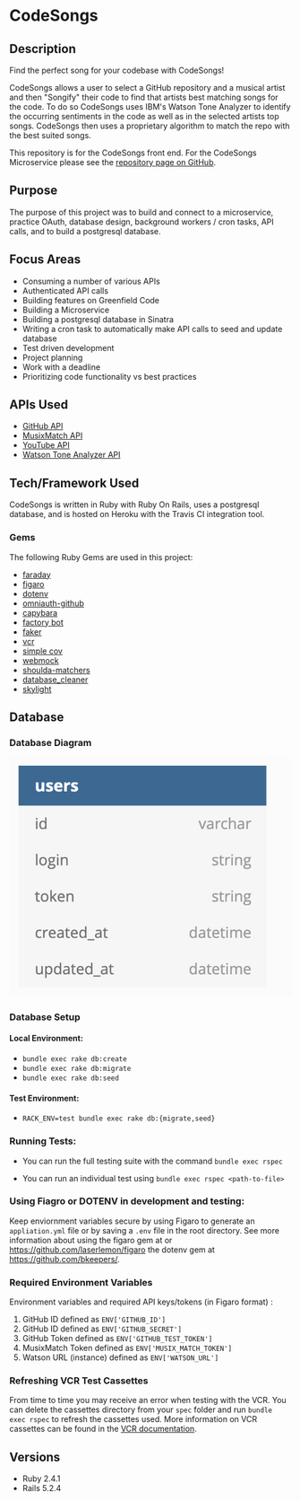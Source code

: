 # CodeSongs

## Description

Find the perfect song for your codebase with CodeSongs!

CodeSongs allows a user to select a GitHub repository and a musical artist and then "Songify" their code to find that artists best matching songs for the code. To do so CodeSongs uses IBM's Watson Tone Analyzer to identify the occurring sentiments in the code as well as in the selected artists top songs. CodeSongs then uses a proprietary algorithm to match the repo with the best suited songs.

This repository is for the CodeSongs front end. For the CodeSongs Microservice please see the [repository page on GitHub](https://github.com/BabsLabs/code_songs_microservice).

## Purpose

The purpose of this project was to build and connect to a microservice, practice OAuth, database design, background workers / cron tasks, API calls, and to build a postgresql database.

## Focus Areas

* Consuming a number of various APIs
* Authenticated API calls
* Building features on Greenfield Code
* Building a Microservice
* Building a postgresql database in Sinatra
* Writing a cron task to automatically make API calls to seed and update database
* Test driven development
* Project planning
* Work with a deadline
* Prioritizing code functionality vs best practices

## APIs Used
* [GitHub API](https://developer.github.com/v3)
* [MusixMatch API](https://developer.musixmatch.com)
* [YouTube API](https://developers.google.com/youtube/v3)
* [Watson Tone Analyzer API](https://www.ibm.com/watson/services/tone-analyzer)

## Tech/Framework Used

CodeSongs is written in Ruby with Ruby On Rails, uses a postgresql database, and is hosted on Heroku with the Travis CI integration tool.

### Gems
The following Ruby Gems are used in this project:

* [faraday](https://github.com/lostisland/faraday)
* [figaro](https://github.com/laserlemon/figaro)
* [dotenv](https://github.com/motdotla/dotenv)
* [omniauth-github](https://github.com/omniauth/omniauth-github)
* [capybara](https://github.com/teamcapybara/capybara)
* [factory bot](https://github.com/thoughtbot/factory_bot_rails)
* [faker](https://github.com/faker-ruby/faker)
* [vcr](https://github.com/vcr/vcr)
* [simple cov](https://github.com/colszowka/simplecov)
* [webmock](https://github.com/bblimke/webmock)
* [shoulda-matchers](https://github.com/thoughtbot/shoulda-matchers)
* [database_cleaner](https://github.com/DatabaseCleaner/database_cleaner)
* [skylight](https://www.skylight.io/)

## Database

### Database Diagram
![Database Diagram](https://raw.githubusercontent.com/BabsLabs/code_songs/readme_bb/app/assets/images/codesongs_database_design.png)

### Database Setup

#### Local Environment:
  - `bundle exec rake db:create`
  - `bundle exec rake db:migrate`
  - `bundle exec rake db:seed`

#### Test Environment:
  - `RACK_ENV=test bundle exec rake db:{migrate,seed}`

### Running Tests:
  - You can run the full testing suite with the command `bundle exec rspec`

  - You can run an individual test using `bundle exec rspec <path-to-file>`

### Using Fiagro or DOTENV in development and testing:
Keep enviornment variables secure by using Figaro to generate an `appliation.yml` file or by saving a `.env` file in the root directory. See more information about using the figaro gem at or https://github.com/laserlemon/figaro the dotenv gem at https://github.com/bkeepers/.

### Required Environment Variables
Environment variables and required API keys/tokens (in Figaro format) :
1. GitHub ID defined as `ENV['GITHUB_ID']`
1. GitHub ID defined as `ENV['GITHUB_SECRET']`
1. GitHub Token defined as `ENV['GITHUB_TEST_TOKEN']`
1. MusixMatch Token defined as `ENV['MUSIX_MATCH_TOKEN']`
1. Watson URL (instance) defined as `ENV['WATSON_URL']`

### Refreshing VCR Test Cassettes
From time to time you may receive an error when testing with the VCR. You can delete the cassettes directory from your `spec` folder and run `bundle exec rspec` to refresh the cassettes used. More information on VCR cassettes can be found in the [VCR documentation](https://github.com/vcr/vcr).

## Versions
- Ruby 2.4.1
- Rails 5.2.4